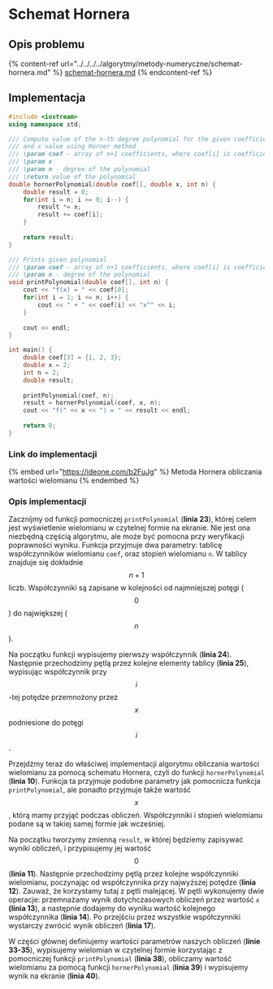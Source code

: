 # Schemat Hornera

## Opis problemu

{% content-ref url="../../../../algorytmy/metody-numeryczne/schemat-hornera.md" %}
[schemat-hornera.md](../../../../algorytmy/metody-numeryczne/schemat-hornera.md)
{% endcontent-ref %}

## Implementacja

```cpp
#include <iostream>
using namespace std;

/// Compute value of the n-th degree polynomial for the given coefficients 
/// and x value using Horner method
/// \param coef - array of n+1 coefficients, where coef[i] is coefficient for the x^i
/// \param x 
/// \param n - degree of the polynomial
/// \return value of the polynomial
double hornerPolynomial(double coef[], double x, int n) {
    double result = 0;
    for(int i = n; i >= 0; i--) {
        result *= x;
        result += coef[i];
    }
    
    return result;
}

/// Prints given polynomial
/// \param coef - array of n+1 coefficients, where coef[i] is coefficient for the x^i
/// \param n - degree of the polynomial
void printPolynomial(double coef[], int n) {
    cout << "f(x) = " << coef[0];
    for(int i = 1; i <= n; i++) {
        cout << " + " << coef[i] << "x^" << i; 
    }
    
    cout << endl;
}

int main() {
    double coef[3] = {1, 2, 3};
    double x = 2;
    int n = 2;
    double result;
    
    printPolynomial(coef, n);
    result = hornerPolynomial(coef, x, n);
    cout << "f(" << x << ") = " << result << endl;
    
    return 0;
}
```

### Link do implementacji

{% embed url="https://ideone.com/b2FuJg" %}
Metoda Hornera obliczania wartości wielomianu
{% endembed %}

### Opis implementacji

Zacznijmy od funkcji pomocniczej `printPolynomial` (**linia 23**), której celem jest wyświetlenie wielomianu w czytelnej formie na ekranie. Nie jest ona niezbędną częścią algorytmu, ale może być pomocna przy weryfikacji poprawności wyniku. Funkcja przyjmuje dwa parametry: tablicę współczynników wielomianu `coef`, oraz stopień wielomianu `n`. W tablicy znajduje się dokładnie $$n+1$$ liczb. Współczynniki są zapisane w kolejności od najmniejszej potęgi ($$0$$) do największej ($$n$$).

Na początku funkcji wypisujemy pierwszy współczynnik (**linia 24**). Następnie przechodzimy pętlą przez kolejne elementy tablicy (**linia 25**), wypisując współczynnik przy $$i$$-tej potędze przemnożony przez $$x$$ podniesione do potęgi $$i$$.  

Przejdźmy teraz do właściwej implementacji algorytmu obliczania wartości wielomianu za pomocą schematu Hornera, czyli do funkcji `hornerPolynomial` (**linia 10**). Funkcja ta przyjmuje podobne parametry jak pomocnicza funkcja `printPolynomial`, ale ponadto przyjmuje także wartość $$x$$, którą mamy przyjąć podczas obliczeń. Współczynniki i stopień wielomianu podane są w takiej samej formie jak wcześniej.

Na początku tworzymy zmienną `result`, w której będziemy zapisywać wyniki obliczeń, i przypisujemy jej wartość $$0$$ (**linia 11**). Następnie przechodzimy pętlą przez kolejne współczynniki wielomianu, poczynając od współczynnika przy najwyższej potędze (**linia 12**). Zauważ, że korzystamy tutaj z pętli malejącej. W pętli wykonujemy dwie operacje: przemnażamy wynik dotychczasowych obliczeń przez wartość `x` **(linia 13**), a następnie dodajemy do wyniku wartość kolejnego współczynnika (**linia 14**). Po przejściu przez wszystkie współczynniki wystarczy zwrócić wynik obliczeń (**linia 17**).

W części głównej definiujemy wartości parametrów naszych obliczeń (**linie 33-35**), wypisujemy wielomian w czytelnej formie korzystając z pomocniczej funkcji `printPolynomial` (**linia 38**), obliczamy wartość wielomianu za pomocą funkcji `hornerPolynomial` (**linia 39**) i wypisujemy wynik na ekranie (**linia 40**).
